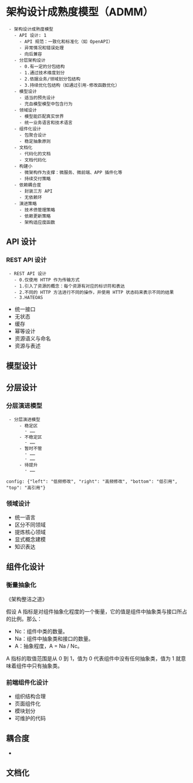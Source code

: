 # 架构设计成熟度模型（ADMM）

```maturity
 - 架构设计成熟度模型
   - API 设计: 1
     - API 规范：一致化和标准化（如 OpenAPI）
     - 异常情况和错误处理
     - 向后兼容
   - 分层架构设计
     - 0.有一定的分包结构
     - 1.通过技术维度划分
     - 2.依据业务/领域划分包结构
     - 3.持续优化包结构（如通过引用-修改函数优化）
   - 模型设计
     - 适当的预先设计
     - 充血模型模型中包含行为
   - 领域设计
     - 模型能匹配真实世界
     - 统一业务语言和技术语言
   - 组件化设计
     - 包聚合设计
     - 稳定抽象原则
   - 文档化
     - 代码化的文档
     - 文档代码化
   - 构建小
     - 微架构作为支撑：微服务、微前端、APP 插件化等
     - 持续交付策略
   - 依赖耦合度
     - 封装三方 API
     - 无依赖环
   - 演进策略
     - 技术债管理策略
     - 依赖更新策略
     - 架构适应度函数
```

## API 设计

### REST API 设计

```
 - REST API 设计
   - 0.仅使用 HTTP 作为传输方式
   - 1.引入了资源的概念：每个资源有对应的标识符和表达
   - 2.不同的 HTTP 方法进行不同的操作，并使用 HTTP 状态码来表示不同的结果
   - 3.HATEOAS
```

- 统一接口
- 无状态
- 缓存
- 幂等设计
- 资源语义与命名
- 资源与表述

## 模型设计

## 分层设计

### 分层演进模型

```quadrant
 - 分层演进模型
     - 稳定区
       - ……
     - 不稳定区
       - ……
     - 暂时不管
       - ……
       - ……
     - 待提升
       - ……

config: {"left": "低频修改", "right": "高频修改", "bottom": "低引用", "top": "高引用"}
```

### 领域设计

- 统一语言
- 区分不同领域
- 提炼核心领域
- 显式概念建模
- 知识表达

## 组件化设计

### 衡量抽象化

《架构整洁之道》

假设 A 指标是对组件抽象化程度的一个衡量，它的值是组件中抽象类与接口所占的比例。那么：

- Nc：组件中类的数量。
- Na：组件中抽象类和接口的数量。
- A：抽象程度，A = Na / Nc。

A 指标的取值范围是从 0 到 1，值为 0 代表组件中没有任何抽象类，值为 1 就意味着组件中只有抽象类。

### 前端组件化设计

- 组织结构合理
- 页面组件化
- 模块划分
- 可维护的代码

## 耦合度

-

## 文档化
